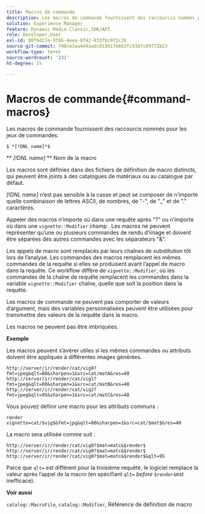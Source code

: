 ```yaml
---
title: Macros de commande
description: Les macros de commande fournissent des raccourcis nommés pour les jeux de commandes.
solution: Experience Manager
feature: Dynamic Media Classic,SDK/API
role: Developer,User
exl-id: 00f6d27e-9f6b-4eea-8f42-833fbc0f1c38
source-git-commit: 790ce3aa4e9aadc019d17e663fc93d7c69772b23
workflow-type: tm+mt
source-wordcount: '231'
ht-degree: 1%

---
```


# Macros de commande{#command-macros}

Les macros de commande fournissent des raccourcis nommés pour les jeux de commandes.

`$ *[!DNL name]*$`

** *[!DNL name]* ** Nom de la macro

Les macros sont définies dans des fichiers de définition de macro distincts, qui peuvent être joints à des catalogues de matériaux ou au catalogue par défaut.

*[!DNL name]* n’est pas sensible à la casse et peut se composer de n’importe quelle combinaison de lettres ASCII, de nombres, de &quot;-&quot;, de &quot;_&quot; et de &quot;.&quot; caractères.

Appeler des macros n’importe où dans une requête après &quot;?&quot; ou n’importe où dans une `vignette::Modifier` champ . Les macros ne peuvent représenter qu’une ou plusieurs commandes de rendu d’image et doivent être séparées des autres commandes avec les séparateurs &quot;&amp;&quot;.

Les appels de macro sont remplacés par leurs chaînes de substitution tôt lors de l’analyse. Les commandes des macros remplacent les mêmes commandes de la requête si elles se produisent avant l’appel de macro dans la requête. Ce workflow diffère de `vignette::Modifier`, où les commandes de la chaîne de requête remplacent les commandes dans la variable `vignette::Modifier` chaîne, quelle que soit la position dans la requête.

Les macros de commande ne peuvent pas comporter de valeurs d’argument, mais des variables personnalisées peuvent être utilisées pour transmettre des valeurs de la requête dans la macro.

Les macros ne peuvent pas être imbriquées.

**Exemple**

Les macros peuvent s’avérer utiles si les mêmes commandes ou attributs doivent être appliqués à différentes images générées.

`http://server/ir/render/cat/vig0?fmt=jpeg&qlt=80&sharpen=1&src=cat/matA&res=40 http://server/ir/render/cat/vig1?fmt=jpeg&qlt=80&sharpen=1&src=cat/matB&res=40 http://server/ir/render/cat/vig2?fmt=jpeg&qlt=95&sharpen=1&src=cat/matC&res=40`

Vous pouvez définir une macro pour les attributs communs :

`render vignette=cat/$vig$&fmt=jpg&qlt=80&sharpen=1&src=cat/$mat$&res=40`

La macro sera utilisée comme suit :

`http://server/ir/render/cat/vig0?$mat=matc&$render$ http://server/ir/render/cat/vig0?$mat=matc&$render$ http://server/ir/render/cat/vig0?$mat=matc&$render$&qlt=95`

Parce que `qlt=` est différent pour la troisième requête, le logiciel remplace la valeur après l’appel de la macro (en spécifiant `qlt=` *before* `$render$`est inefficace).

**Voir aussi**

`catalog::MacroFile`, `catalog::Modifier`, Référence de définition de macro

<!--<a id="section_297B7FCB285F4891AA76DF8393089931"></a>-->
